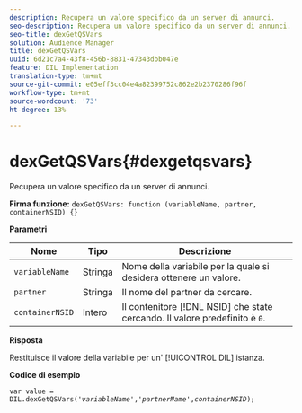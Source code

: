 ```yaml
---
description: Recupera un valore specifico da un server di annunci.
seo-description: Recupera un valore specifico da un server di annunci.
seo-title: dexGetQSVars
solution: Audience Manager
title: dexGetQSVars
uuid: 6d21c7a4-43f8-456b-8831-47343dbb047e
feature: DIL Implementation
translation-type: tm+mt
source-git-commit: e05eff3cc04e4a82399752c862e2b2370286f96f
workflow-type: tm+mt
source-wordcount: '73'
ht-degree: 13%

---
```



# dexGetQSVars{#dexgetqsvars}

Recupera un valore specifico da un server di annunci.

**Firma funzione:** `dexGetQSVars: function (variableName, partner, containerNSID) {}`

<!-- 

r_dil_get_dexqsvars.xml

 -->

**Parametri**

| Nome | Tipo | Descrizione |
|---|---|---|
| `variableName` | Stringa | Nome della variabile per la quale si desidera ottenere un valore. |
| `partner` | Stringa | Il nome del partner da cercare. |
| `containerNSID` | Intero | Il contenitore [!DNL NSID] che state cercando. Il valore predefinito è `0`. |

**Risposta**

Restituisce il valore della variabile per un&#39; [!UICONTROL DIL] istanza.

**Codice di esempio**

<pre class="java"><code>var value = DIL.dexGetQSVars('<i>variableName</i>','<i>partnerName</i>',<i>containerNSID</i>);</code></pre>
